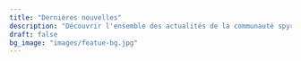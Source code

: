 ```yaml
---
title: "Dernières nouvelles"
description: "Découvrir l'ensemble des actualités de la communauté spyrale"
draft: false
bg_image: "images/featue-bg.jpg"
---
```


